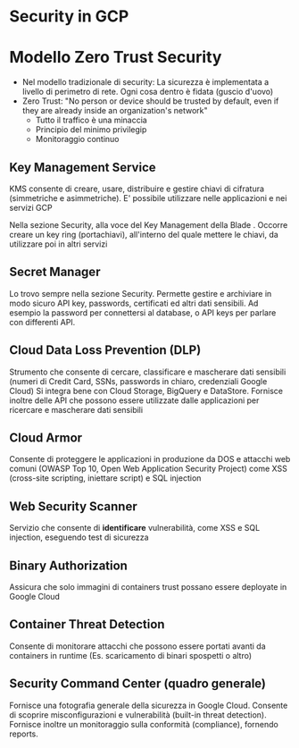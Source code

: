 # Security in GCP

# Modello Zero Trust Security

- Nel modello tradizionale di security: La sicurezza è implementata a livello di perimetro di rete. Ogni cosa dentro è fidata (guscio d'uovo)
- Zero Trust: "No person or device should be trusted by default, even if they are already inside an organization's network"
    - Tutto il traffico è una minaccia
    - Principio del minimo privilegip
    - Monitoraggio continuo
 
## Key Management Service

KMS consente di creare, usare, distribuire e gestire chiavi di cifratura (simmetriche e asimmetriche). E' possibile utilizzare nelle applicazioni e nei servizi GCP

Nella sezione Security, alla voce del Key Management della Blade . Occorre creare un key ring (portachiavi), all'interno del quale mettere le chiavi, da utilizzare poi in altri servizi

## Secret Manager

Lo trovo sempre nella sezione Security. 
Permette gestire e archiviare in modo sicuro API key, passwords, certificati ed altri dati sensibili. Ad esempio la password per connettersi al database, o API keys per parlare con differenti API. 


## Cloud Data Loss Prevention (DLP)

Strumento che consente di cercare, classificare e mascherare dati sensibili (numeri di Credit Card, SSNs, passwords in chiaro, credenziali Google Cloud)
Si integra bene con Cloud Storage, BigQuery e DataStore. Fornisce inoltre delle API che possono essere utilizzate dalle applicazioni per ricercare e mascherare dati sensibili

## Cloud Armor

Consente di proteggere le applicazioni in produzione da DOS e attacchi web comuni (OWASP Top 10, Open Web Application Security Project) come XSS (cross-site scripting, iniettare script) e SQL injection

## Web Security Scanner

Servizio che consente di **identificare** vulnerabilità, come XSS e SQL injection, eseguendo test di sicurezza

## Binary Authorization

Assicura che solo immagini di containers trust possano essere deployate in Google Cloud 

## Container Threat Detection

Consente di monitorare attacchi che possono essere portati avanti da containers in runtime (Es. scaricamento di binari spospetti o altro)

## Security Command Center (quadro generale)

Fornisce una fotografia generale della sicurezza in Google Cloud. Consente di scoprire misconfigurazioni e vulnerabilità (built-in threat detection). Fornisce inoltre un monitoraggio sulla conformità (compliance), fornendo reports.


